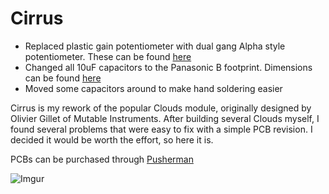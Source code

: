 # Cirrus
* Replaced plastic gain potentiometer with dual gang Alpha style potentiometer. These can be found [here](https://www.thonk.co.uk/shop/alpha-9mm-pots-dshaft/)
* Changed all 10uF capacitors to the Panasonic B footprint. Dimensions can be found [here](https://www.mouser.com/datasheet/2/315/ABA0000C1251-1138508.pdf)
* Moved some capacitors around to make hand soldering easier

Cirrus is my rework of the popular Clouds module, originally designed by Olivier Gillet of Mutable Instruments. After building several Clouds myself, I found several problems that were easy to fix with a simple PCB revision. I decided it would be worth the effort, so here it is.

PCBs can be purchased through [Pusherman](https://pushermanproductions.com/product/claude-texture-synthesizer-pcb/)

![Imgur](https://i.imgur.com/WNyFfvV.png)
